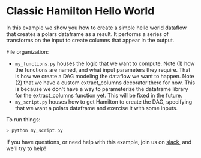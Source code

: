 # Classic Hamilton Hello World

In this example we show you how to create a simple hello world dataflow that
creates a polars dataframe as a result. It performs a series of transforms on the
input to create columns that appear in the output.

File organization:

* `my_functions.py` houses the logic that we want to compute.
Note (1) how the functions are named, and what input
parameters they require. That is how we create a DAG modeling the dataflow we want to happen.
Note (2) that we have a custom extract_columns decorator there for now. This is because we don't have
a way to parameterize the dataframe library for the extract_columns function yet. This will be fixed in the future.
* `my_script.py` houses how to get Hamilton to create the DAG, specifying that we want a polars dataframe and
exercise it with some inputs.

To run things:
```bash
> python my_script.py
```

If you have questions, or need help with this example,
join us on [slack](https://join.slack.com/t/hamilton-opensource/shared_invite/zt-1bjs72asx-wcUTgH7q7QX1igiQ5bbdcg), and we'll try to help!
